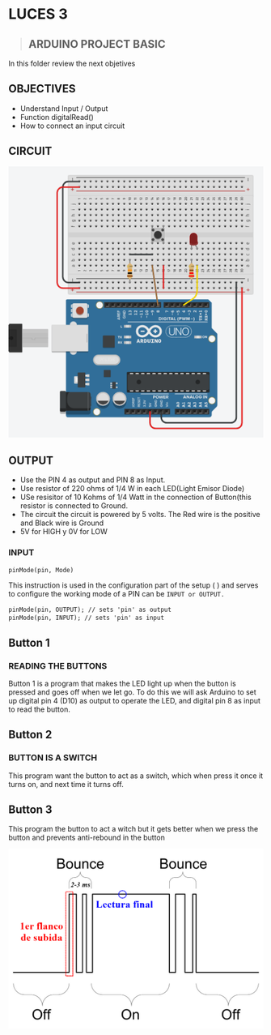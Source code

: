 # LUCES 3

> ## ARDUINO PROJECT BASIC

In this folder review the next objetives

## OBJECTIVES

 * Understand Input / Output
 * Function digitalRead()
 * How to connect an input circuit


## CIRCUIT

<p align="center"><img src="button.PNG" width="700"></p>

## OUTPUT

* Use the PIN 4 as output and PIN 8 as Input.
* Use resistor of 220 ohms of 1/4 W in each LED(Light Emisor Diode)
* USe resisitor of 10 Kohms of 1/4 Watt in the connection of Button(this resistor is connected to Ground.
* The circuit the circuit is powered by 5 volts. The Red wire is the positive and Black wire is Ground
* 5V for HIGH y 0V for LOW

### INPUT

```
pinMode(pin, Mode)
```

This instruction is used in the configuration part of the setup ( ) and serves to configure
the working mode of a PIN can be ```INPUT or OUTPUT.```
```
pinMode(pin, OUTPUT); // sets 'pin' as output
pinMode(pin, INPUT); // sets 'pin' as input
```


## Button 1

### READING THE BUTTONS
Button 1 is a program that makes the LED light up when the button is pressed and
goes off when we let go. To do this we will ask Arduino to set up digital pin 4 (D10)
as output to operate the LED, and digital pin 8 as input to read the button.

## Button 2

### BUTTON IS A SWITCH

This program want the button to act as a switch, which when
press it once it turns on, and next time it turns off.

## Button 3

This program the button to act a witch but it gets better when we press the button and prevents anti-rebound in the button

<p align="center"><img src="switch_antirebote.png" width="700"></p>
